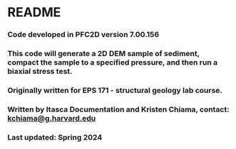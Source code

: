 # README
### Code developed in PFC2D version 7.00.156
### This code will generate a 2D DEM sample of sediment, compact the sample to a specified pressure, and then run a biaxial stress test. 
### Originally written for EPS 171 - structural geology lab course. 
### Written by Itasca Documentation and Kristen Chiama, contact: kchiama@g.harvard.edu
### Last updated: Spring 2024
